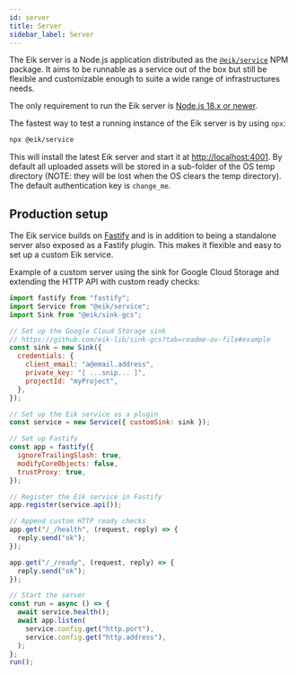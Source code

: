 ```yaml
---
id: server
title: Server
sidebar_label: Server
---
```


The Eik server is a Node.js application distributed as the [`@eik/service`](https://www.npmjs.com/package/@eik/service) NPM package. It aims to be runnable as a service out of the box but still be flexible and customizable enough to suite a wide range of infrastructures needs.

The only requirement to run the Eik server is [Node.js 18.x or newer](https://nodejs.org/).

The fastest way to test a running instance of the Eik server is by using `npx`:

```sh
npx @eik/service
```

This will install the latest Eik server and start it at [http://localhost:4001](http://localhost:4001). By default all uploaded assets will be stored in a sub-folder of the OS temp directory (NOTE: they will be lost when the OS clears the temp directory). The default authentication key is `change_me`.

## Production setup

The Eik service builds on [Fastify](https://www.fastify.io/) and is in addition to being a standalone server also exposed as a Fastify plugin. This makes it flexible and easy to set up a custom Eik service.

Example of a custom server using the sink for Google Cloud Storage and extending the HTTP API with custom ready checks:

```js
import fastify from "fastify";
import Service from "@eik/service";
import Sink from "@eik/sink-gcs";

// Set up the Google Cloud Storage sink
// https://github.com/eik-lib/sink-gcs?tab=readme-ov-file#example
const sink = new Sink({
  credentials: {
    client_email: "a@email.address",
    private_key: "[ ...snip... ]",
    projectId: "myProject",
  },
});

// Set up the Eik service as a plugin
const service = new Service({ customSink: sink });

// Set up Fastify
const app = fastify({
  ignoreTrailingSlash: true,
  modifyCoreObjects: false,
  trustProxy: true,
});

// Register the Eik service in Fastify
app.register(service.api());

// Append custom HTTP ready checks
app.get("/_/health", (request, reply) => {
  reply.send("ok");
});

app.get("/_/ready", (request, reply) => {
  reply.send("ok");
});

// Start the server
const run = async () => {
  await service.health();
  await app.listen(
    service.config.get("http.port"),
    service.config.get("http.address"),
  );
};
run();
```
